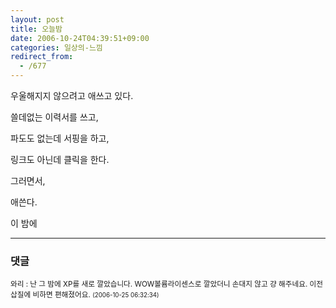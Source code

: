 ```yaml
---
layout: post
title: 오늘밤
date: 2006-10-24T04:39:51+09:00
categories: 일상의-느낌
redirect_from:
  - /677
---
```


우울해지지 않으려고 애쓰고 있다.

쓸데없는 이력서를 쓰고,

파도도 없는데 서핑을 하고,

링크도 아닌데 클릭을 한다.

그러면서,

애쓴다.

이 밤에

* * *

### 댓글



<!--- cmt:1075 --->
<!--- mail: --->
<!--- parent:0 --->

<small>와리 : 난 그 밤에 XP를 새로 깔았습니다. WOW볼륨라이센스로 깔았더니 손대지 않고 걍 해주네요. 이전 삽질에 비하면 편해졌어요. <small>(2006-10-25 06:32:34)</small></small>

